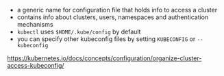 * a generic name for configuration file that holds info to access a cluster
* contains info about clusters, users, namespaces and authentication mechanisms
* `kubectl` uses `$HOME/.kube/config` by default
* you can specify other kubeconfig files by setting `KUBECONFIG` or `--kubeconfig`

https://kubernetes.io/docs/concepts/configuration/organize-cluster-access-kubeconfig/
